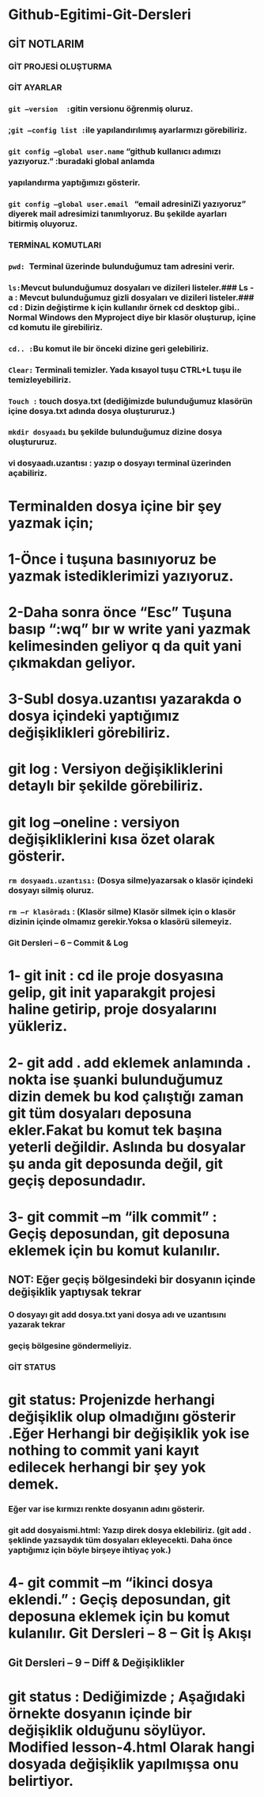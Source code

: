 # Github-Egitimi-Git-Dersleri
## GİT NOTLARIM

 ### GİT PROJESİ OLUŞTURMA

### GİT AYARLAR
### `git –version  :`gitin versionu öğrenmiş oluruz.

 
### ;`git –config list :`ile yapılandırılımış ayarlarmızı görebiliriz.
 

### `git config –global user.name` “github kullanıcı adımızı yazıyoruz.”  :buradaki global anlamda
### yapılandırma yaptığımızı gösterir.
### `git config –global user.email ` “email adresiniZi yazıyoruz”   diyerek mail adresimizi tanımlıyoruz. Bu şekilde ayarları bitirmiş oluyoruz.


### TERMİNAL KOMUTLARI
### `pwd: `Terminal üzerinde bulunduğumuz  tam adresini verir.
### `ls:`Mevcut bulunduğumuz dosyaları ve dizileri listeler.### Ls -a : Mevcut bulunduğumuz gizli dosyaları ve dizileri listeler.###  cd : Dizin değiştirme k için kullanılır örnek cd desktop gibi.. Normal Windows den Myproject diye bir klasör oluşturup,  içine cd komutu ile girebiliriz.
### `cd.. :`Bu komut ile bir önceki dizine geri gelebiliriz.
### `Clear:` Terminali temizler. Yada kısayol tuşu CTRL+L tuşu ile temizleyebiliriz.
### `Touch :` touch  dosya.txt (dediğimizde bulunduğumuz klasörün içine dosya.txt adında dosya oluştururuz.)
### `mkdir dosyaadı`  bu şekilde bulunduğumuz dizine dosya oluştururuz.
### vi dosyaadı.uzantısı : yazıp o dosyayı terminal üzerinden açabiliriz.
# Terminalden dosya içine bir şey yazmak için;
# 1-Önce i tuşuna basınıyoruz be yazmak istediklerimizi yazıyoruz.
# 2-Daha sonra önce “Esc” Tuşuna basıp “:wq” bır w write yani yazmak kelimesinden geliyor q da quit yani çıkmakdan geliyor.
# 3-Subl dosya.uzantısı yazarakda o dosya içindeki yaptığımız değişiklikleri görebiliriz.
# git log : Versiyon değişikliklerini detaylı bir şekilde görebiliriz.
# git log –oneline : versiyon değişikliklerini kısa özet olarak gösterir.
### `rm dosyaadı.uzantısı:` (Dosya silme)yazarsak o klasör içindeki dosyayı silmiş oluruz.
### `rm –r klasöradı`  : (Klasör silme) Klasör silmek için o klasör dizinin içinde olmamız gerekir.Yoksa o klasörü silemeyiz.

### Git Dersleri – 6 – Commit & Log
# 1-	git init : cd ile proje dosyasına  gelip, git init yaparakgit projesi haline getirip, proje dosyalarını yükleriz.
# 2-	git add . add eklemek anlamında . nokta ise şuanki bulunduğumuz dizin demek  bu kod çalıştığı zaman git tüm dosyaları deposuna ekler.Fakat bu komut tek başına yeterli değildir. Aslında bu dosyalar şu anda git deposunda değil, git geçiş deposundadır.
# 3-	git commit –m “ilk commit” : Geçiş deposundan, git deposuna eklemek  için bu komut kulanılır.
## NOT: Eğer geçiş bölgesindeki bir dosyanın içinde değişiklik yaptıysak tekrar
### O dosyayı git add dosya.txt  yani dosya adı ve uzantısını yazarak tekrar
### geçiş bölgesine göndermeliyiz.

### GİT STATUS
# git status: Projenizde herhangi değişiklik olup olmadığını gösterir .Eğer Herhangi bir değişiklik yok ise nothing to commit yani kayıt edilecek herhangi bir şey yok demek.
### Eğer var ise kırmızı renkte dosyanın adını gösterir.
### git add dosyaismi.html:  Yazıp direk dosya eklebiliriz. (git add . şeklinde yazsaydık tüm dosyaları ekleyecekti. Daha önce yaptığımız için böyle birşeye ihtiyaç yok.)
# 4-	git commit –m “ikinci dosya eklendi.” : Geçiş deposundan, git deposuna eklemek  için bu komut kulanılır. Git Dersleri – 8 – Git İş Akışı
 

## Git Dersleri – 9 – Diff & Değişiklikler
# git status : Dediğimizde ; Aşağıdaki örnekte dosyanın içinde bir değişiklik olduğunu söylüyor. Modified lesson-4.html Olarak hangi dosyada değişiklik yapılmışsa onu belirtiyor.
